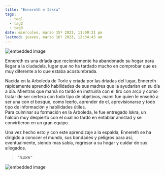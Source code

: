 ```yaml
---
title: "Ennereth e Iskra"
tags:
  - tag1
  - tag2
  - tag3
date: miércoles, marzo 15º 2023, 11:00:21 pm
lastmod: jueves, marzo 16º 2023, 12:34:43 am
---
```


![embedded image](https://assets.legendkeeper.com/4cdb913c-c2fe-46de-94c9-dd5efb3ea4ec.jpg "Attachment")

Ennereth es una dríada que recientemente ha abandonado su hogar para llegar a la ciudadela, lugar que no ha tardado mucho en comprobar que es muy diferente a lo que estaba acostumbrada.

Nacida en la Arboleda de Torle y criada por las dríadas del lugar, Ennereth rápidamente aprendió habilidades de sus madres que la ayudarían en su día a día. Mientras que mamá no tardó en instruirla con el tiro con arco y como tratar de ser certera con todo tipo de objetivos, mami fue quien le enseñó a ser una con el bosque, como leerlo, aprender de el, aprovisionarse y todo tipo de información y habilidades útiles.  
Para culminar su formación en la Arboleda, le fue entregado Iskra, un halcón muy despierto con el cual no tardó en entablar amistad y se convirtieron en un gran equipo.

Una vez hecho esto y con este aprendizaje a la espalda, Ennereth se ha dirigido a conocer el mundo, sus bondades y peligros para así, eventualmente, siendo mas sabía, regresar a su hogar y cuidar de sus allegados.

> _“3486”_

![embedded image](https://assets.legendkeeper.com/0faf7ea0-f908-4d5e-bceb-e30fbdf27442.jpg "Attachment")
